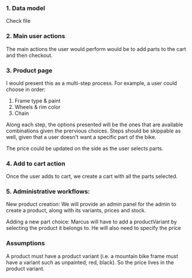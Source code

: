 ### 1. Data model

Check file

### 2. Main user actions

The main actions the user would perform would be to add parts to the cart and then checkout.

### 3. Product page

I would present this as a multi-step process. For example, a user could choose in order:

1. Frame type & paint
2. Wheels & rim color
3. Chain

Along each step, the options presented will be the ones that are available combinations given the prervious choices. Steps should be skippable as well, given that a user doesn't want a specific part of the bike.

The price could be updated on the side as the user selects parts.

### 4. Add to cart action

Once the user adds to cart, we create a cart with all the parts selected.

### 5. Administrative workflows:

New product creation:
We will provide an admin panel for the admin to create a product, along with its variants, prices and stock.

Adding a new part choice:
Marcus will have to add a productVariant by selecting the product it belongs to. He will also need to specify the price

### Assumptions

A product must have a product variant (i.e. a mountain bike frame must have a variant such as unpainted, red, black). So the price lives in the product variant.
